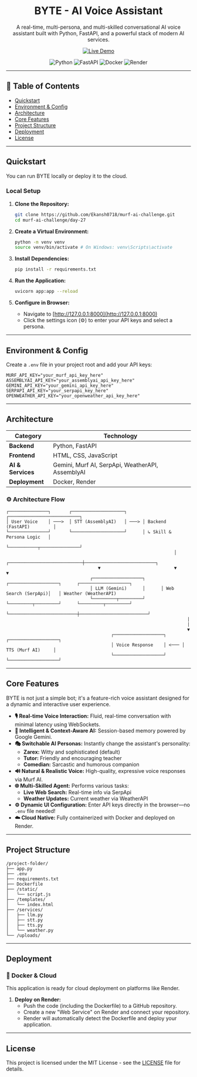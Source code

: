 <div align="center">
    <!-- Project logo placeholder -->
    <h1>BYTE - AI Voice Assistant</h1>
    <p>
        A real-time, multi-persona, and multi-skilled conversational AI voice assistant built with Python, FastAPI, and a powerful stack of modern AI services.
    </p>
    <p>
        <!-- Live demo badge -->
        <a href="https://zarex-ai.onrender.com/" target="_blank">
            <img src="/image.png" alt="Live Demo">
        </a>
    </p>
    <p>
        <!-- Technology badges -->
        <img src="https://img.shields.io/badge/Python-3.11-blue?style=for-the-badge&logo=python&logoColor=white" alt="Python">
        <img src="https://img.shields.io/badge/FastAPI-green?style=for-the-badge&logo=fastapi&logoColor=white" alt="FastAPI">
        <img src="https://img.shields.io/badge/Docker-blue?style=for-the-badge&logo=docker&logoColor=white" alt="Docker">
        <img src="https://img.shields.io/badge/Deployed%20on-Render-lightgrey?style=for-the-badge&logo=render&logoColor=white" alt="Render">
    </p>
</div>

---

## 🧭 Table of Contents

- [Quickstart](#quickstart)
- [Environment & Config](#environment--config)
- [Architecture](#architecture)
- [Core Features](#core-features)
- [Project Structure](#project-structure)
- [Deployment](#deployment)
- [License](#license)

---

## Quickstart

You can run BYTE locally or deploy it to the cloud.

### Local Setup

1. **Clone the Repository:**

   ```bash
   git clone https://github.com/Ekansh0718/murf-ai-challenge.git
   cd murf-ai-challenge/day-27
   ```

2. **Create a Virtual Environment:**

   ```bash
   python -m venv venv
   source venv/bin/activate # On Windows: venv\Scripts\activate
   ```

3. **Install Dependencies:**

   ```bash
   pip install -r requirements.txt
   ```

4. **Run the Application:**

   ```bash
   uvicorn app:app --reload
   ```

5. **Configure in Browser:**
   - Navigate to [http://127.0.0.1:8000](http://127.0.0.1:8000)
   - Click the settings icon (⚙️) to enter your API keys and select a persona.

---

## Environment & Config

Create a `.env` file in your project root and add your API keys:

```
MURF_API_KEY="your_murf_api_key_here"
ASSEMBLYAI_API_KEY="your_assemblyai_api_key_here"
GEMINI_API_KEY="your_gemini_api_key_here"
SERPAPI_API_KEY="your_serpapi_key_here"
OPENWEATHER_API_KEY="your_openweather_api_key_here"
```

---

## Architecture

| Category          | Technology                                       |
| ----------------- | ------------------------------------------------ |
| **Backend**       | Python, FastAPI                                  |
| **Frontend**      | HTML, CSS, JavaScript                            |
| **AI & Services** | Gemini, Murf AI, SerpApi, WeatherAPI, AssemblyAI |
| **Deployment**    | Docker, Render                                   |

### ⚙️ Architecture Flow

```
┌───────────────┐       ┌────────────────────┐      ┌───────────────────────────┐
│ User Voice    │ ───>  │ STT (AssemblyAI)   │ ───> │ Backend (FastAPI)         │
└───────────────┘       └────────────────────┘      │ ↳ Skill & Persona Logic   │
                                                    └───────────┬───────────────┘
                                                                │
                                   ┌────────────────────────────┼───────────────────────────┐
                                   ▼                            ▼                           ▼
                                ┌───────────────────┐      ┌───────────────────┐      ┌───────────────────┐
                                │ LLM (Gemini)      │      │ Web Search (SerpApi)│   │ Weather (WeatherAPI)
                                └─────────┬─────────┘      └─────────┬─────────┘      └─────────┬─────────┘
                                          └──────────────────────────┼──────────────────────────┘
                                                                     |
                                                                     |
                                                                     ▼
                                        ┌───────────────────┐      ┌───────────────────┐
                                        │ Voice Response    │ <─── │ TTS (Murf AI)     │
                                        └───────────────────┘      └───────────────────┘
```

---

## Core Features

BYTE is not just a simple bot; it's a feature-rich voice assistant designed for a dynamic and interactive user experience.

- **🎙️ Real-time Voice Interaction:** Fluid, real-time conversation with minimal latency using WebSockets.
- **🧠 Intelligent & Context-Aware AI:** Session-based memory powered by Google Gemini.
- **🎭 Switchable AI Personas:** Instantly change the assistant's personality:
  - **Zarex:** Witty and sophisticated (default)
  - **Tutor:** Friendly and encouraging teacher
  - **Comedian:** Sarcastic and humorous companion
- **🔊 Natural & Realistic Voice:** High-quality, expressive voice responses via Murf AI.
- **🌐 Multi-Skilled Agent:** Performs various tasks:
  - **Live Web Search:** Real-time info via SerpApi
  - **Weather Updates:** Current weather via WeatherAPI
- **⚙️ Dynamic UI Configuration:** Enter API keys directly in the browser—no `.env` file needed!
- **☁️ Cloud Native:** Fully containerized with Docker and deployed on Render.

---

## Project Structure

```
/project-folder/
├── app.py
├── .env
├── requirements.txt
├── Dockerfile
├── /static/
│   └── script.js
├── /templates/
│   └── index.html
├── /services/
│   ├── llm.py
│   ├── stt.py
│   ├── tts.py
│   └── weather.py
└── /uploads/
```

---

## Deployment

### 🐳 Docker & Cloud

This application is ready for cloud deployment on platforms like Render.


1. **Deploy on Render:**
   - Push the code (including the Dockerfile) to a GitHub repository.
   - Create a new "Web Service" on Render and connect your repository.
   - Render will automatically detect the Dockerfile and deploy your application.

---

## License

This project is licensed under the MIT License - see the [LICENSE](LICENSE) file for details.
